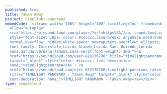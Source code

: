 ```yaml
---
published: true
title: Taken Away
project: timelight-panorama
embedCode: '<iframe width="100%" height="300" scrolling="no" frameborder="no"
  allow="autoplay"
  src="https://w.soundcloud.com/player/?url=https%3A//api.soundcloud.com/tracks/344799080&color=%23ff5500&auto_play=false&hide_related=false&show_comments=true&show_user=true&show_reposts=false&show_teaser=true&visual=true"></iframe><div
  style="font-size: 10px; color: #cccccc;line-break: anywhere;word-break:
  normal;overflow: hidden;white-space: nowrap;text-overflow: ellipsis;
  font-family: Interstate,Lucida Grande,Lucida Sans Unicode,Lucida
  Sans,Garuda,Verdana,Tahoma,sans-serif;font-weight: 100;"><a
  href="https://soundcloud.com/user-819176786" title="timelightpanorama"
  target="_blank" style="color: #cccccc; text-decoration:
  none;">timelightpanorama</a> · <a
  href="https://soundcloud.com/user-819176786/timelight-panorama-taken-away-official"
  title="TIMELIGHT PANORAMA - Taken Away" target="_blank" style="color: #cccccc;
  text-decoration: none;">TIMELIGHT PANORAMA - Taken Away</a></div>'
type: soundcloud
---
```

